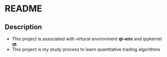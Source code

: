 # README

## Description
+ This project is associated with virtural environment **qt-env** and ipykernel **qt**.
+ This project is my study process to learn quantitative trading algorithms